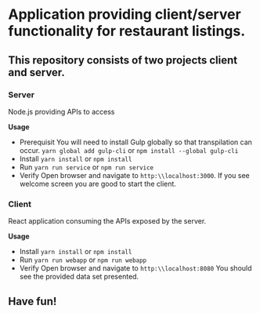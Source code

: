 # Application providing client/server functionality for restaurant listings.

## This repository consists of two projects client and server.

### Server
Node.js providing APIs to access

**Usage**
- Prerequisit
You will need to install Gulp globally so that transpilation can occur.
`yarn global add gulp-cli` or `npm install --global gulp-cli`
- Install
`yarn install` or `npm install`
- Run
`yarn run service` or `npm run service`
- Verify
Open browser and navigate to `http:\\localhost:3000`. 
If you see welcome screen you are good to start the client.


### Client
React application consuming the APIs exposed by the server.

**Usage**
- Install
`yarn install` or `npm install`
- Run
`yarn run webapp` or `npm run webapp`
- Verify
Open browser and navigate to `http:\\localhost:8080`
You should see the provided data set presented.

## Have fun!
